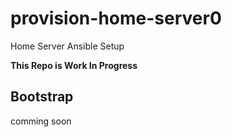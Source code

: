 # provision-home-server0

Home Server Ansible Setup

**This Repo is Work In Progress**

## Bootstrap

comming soon
